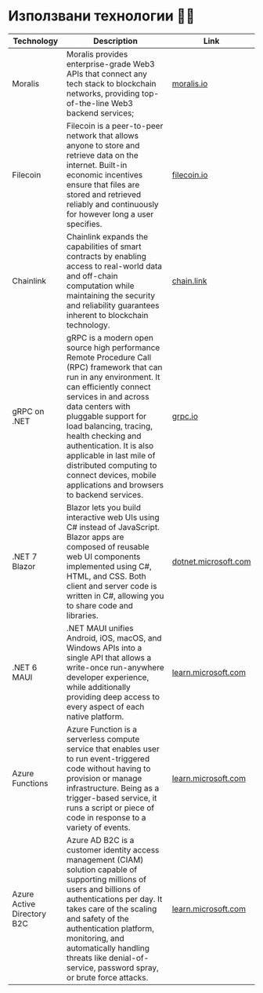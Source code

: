 # Използвани технологии 👩‍🔧



| Technology                 | Description                                                                                                                                                                                                                                                                                                                                                                                                       | Link                                                                                              |
| -------------------------- | ----------------------------------------------------------------------------------------------------------------------------------------------------------------------------------------------------------------------------------------------------------------------------------------------------------------------------------------------------------------------------------------------------------------- | ------------------------------------------------------------------------------------------------- |
| Moralis                    | Moralis provides enterprise-grade Web3 APIs that connect any tech stack to blockchain networks, providing top-of-the-line Web3 backend services;                                                                                                                                                                                                                                                                  | [moralis.io](https://moralis.io/)                                                                 |
| Filecoin                   | Filecoin is a peer-to-peer network that allows anyone to store and retrieve data on the internet. Built-in economic incentives ensure that files are stored and retrieved reliably and continuously for however long a user specifies.                                                                                                                                                                            | [filecoin.io](https://filecoin.io/)                                                               |
| Chainlink                  | Chainlink expands the capabilities of smart contracts by enabling access to real-world data and off-chain computation while maintaining the security and reliability guarantees inherent to blockchain technology.                                                                                                                                                                                                | [chain.link](https://chain.link/)                                                                 |
| gRPC on .NET               | gRPC is a modern open source high performance Remote Procedure Call (RPC) framework that can run in any environment. It can efficiently connect services in and across data centers with pluggable support for load balancing, tracing, health checking and authentication. It is also applicable in last mile of distributed computing to connect devices, mobile applications and browsers to backend services. | [grpc.io](https://grpc.io/)                                                                       |
| .NET 7 Blazor              | Blazor lets you build interactive web UIs using C# instead of JavaScript. Blazor apps are composed of reusable web UI components implemented using C#, HTML, and CSS. Both client and server code is written in C#, allowing you to share code and libraries.                                                                                                                                                     | [dotnet.microsoft.com](https://dotnet.microsoft.com/en-us/apps/aspnet/web-apps/blazor)            |
| .NET 6 MAUI                | .NET MAUI unifies Android, iOS, macOS, and Windows APIs into a single API that allows a write-once run-anywhere developer experience, while additionally providing deep access to every aspect of each native platform.                                                                                                                                                                                           | [learn.microsoft.com](https://learn.microsoft.com/en-us/dotnet/maui/what-is-maui)                 |
| Azure Functions            | Azure Function is a serverless compute service that enables user to run event-triggered code without having to provision or manage infrastructure. Being as a trigger-based service, it runs a script or piece of code in response to a variety of events.                                                                                                                                                        | [learn.microsoft.com](https://learn.microsoft.com/en-us/azure/azure-functions/functions-overview) |
| Azure Active Directory B2C | Azure AD B2C is a customer identity access management (CIAM) solution capable of supporting millions of users and billions of authentications per day. It takes care of the scaling and safety of the authentication platform, monitoring, and automatically handling threats like denial-of-service, password spray, or brute force attacks.                                                                     | [learn.microsoft.com](https://learn.microsoft.com/en-us/azure/active-directory-b2c/overview)      |
